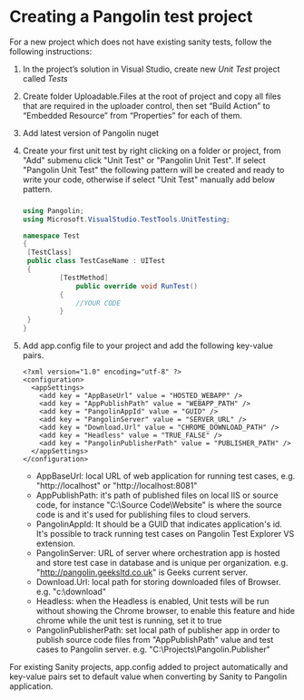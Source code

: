 # Creating a Pangolin test project
For a new project which does not have existing sanity tests, follow the following instructions:

1. In the project’s solution in Visual Studio, create new *Unit Test* project called *Tests*

1. Create folder Uploadable.Files at the root of project and copy all files that are required in the uploader control, then set “Build Action” to “Embedded Resource” from “Properties”  for each of them.

1. Add latest version of Pangolin nuget

1. Create your first unit test by right clicking on a folder or project, from "Add" submenu click "Unit Test" or "Pangolin Unit Test". If select "Pangolin Unit Test" the following pattern will be created and ready to write your code, otherwise if select "Unit Test" manually add below pattern.

   ### 

   ```c#
   using Pangolin;
   using Microsoft.VisualStudio.TestTools.UnitTesting;
   
   namespace Test
   {
   	[TestClass]
   	public class TestCaseName : UITest
   	{
           	[TestMethod]
          		public override void RunTest()
           	{
               	//YOUR CODE
           	}
   	}
   }
   ```

   

   

5. Add app.config file to your project and add the following key-value pairs.

   ```xaml
   <?xml version="1.0" encoding="utf-8" ?>
   <configuration>
     <appSettings>
       <add key = "AppBaseUrl" value = "HOSTED_WEBAPP" />
       <add key = "AppPublishPath" value = "WEBAPP_PATH" />
       <add key = "PangolinAppId" value = "GUID" />
       <add key = "PangolinServer" value = "SERVER_URL" />
       <add key = "Download.Url" value = "CHROME_DOWNLOAD_PATH" />
       <add key = "Headless" value = "TRUE_FALSE" />
       <add key = "PangolinPublisherPath" value = "PUBLISHER_PATH" />
     </appSettings>
   </configuration>
   ```

   

   - AppBaseUrl: local URL of web application for running test cases, e.g. "http://localhost" or "http://localhost:8081"
   - AppPublishPath: it's path of published files on local IIS or source code, for instance "C:\Source Code\Website" is where the source code is and it's used for publishing files to cloud servers.
   - PangolinAppId: It should be a GUID that indicates application's id. It's possible to track running test cases on Pangolin Test Explorer VS extension.
   - PangolinServer: URL of server where orchestration app is hosted and store test case in database and is unique per organization. e.g. "http://pangolin.geeksltd.co.uk" is Geeks current server.
   - Download.Url: local path for storing downloaded files of Browser. e.g. "c:\download"
   - Headless: when the Headless is enabled, Unit tests will be run without showing the Chrome browser, to enable this feature and hide chrome while the unit test is running, set it to true
   - PangolinPublisherPath: set local path of publisher app in order to publish source code files from "AppPublishPath" value and test cases to Pangolin server. e.g. "C:\Projects\Pangolin.Publisher"



For existing Sanity projects, app.config added to project automatically and key-value pairs set to default value when converting by Sanity to Pangolin application. 